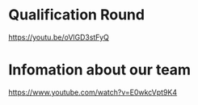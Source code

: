 # Qualification Round
https://youtu.be/oVlGD3stFyQ




# Infomation about our team 
https://www.youtube.com/watch?v=E0wkcVpt9K4


